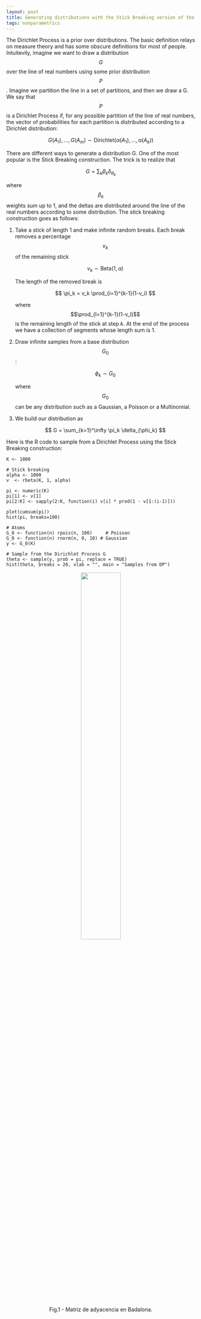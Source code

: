 ```yaml
---
layout: post
title: Generating distributions with the Stick Breaking version of the Dirichlet Process
tags: nonparametrics
---
```

The Dirichlet Process is a prior over distributions. The basic definition relays on 
measure theory and has some obscure definitions for most of people. Intuitevily, imagine
we want to draw a distribution $$G$$ over the line of real numbers using some prior distribution $$P$$.
Imagine we partition the line in a set of partitions, and then we draw a G.
We say that $$P$$ is a Dirichlet Process if, for any possible partition of the line of real numbers,
the vector of probabilities for each partition is distributed according to a Dirichlet distribution:

$$
G(A_1),...,G(A_m) \sim \text{Dirichlet}(\alpha(A_1),...,\alpha(A_k))
$$

There are different ways to generate a distribution G. One of the most popular 
is the Stick Breaking construction. The trick is to realize that 

$$
G = \sum_k \beta_k \delta_{\theta_k}
$$

where $$\beta_k$$ weights sum up to 1, and the deltas are distributed around the line
of the real numbers according to some distribution. The stick breaking construction
goes as follows:

1. Take a stick of length 1 and make infinite random breaks. Each break removes a percentage 
$$v_k$$ of the remaining stick

	$$
	v_k \sim \text{Beta}(1, \alpha)
	$$

	The length of the removed break is

	$$
	\pi_k = v_k \prod_{i=1}^{k-1}(1-v_i)
	$$

	where $$\prod_{l=1}^{k-1}(1-v_l)$$ is the remaining length of the stick at step $k$.
	At the end of the process we have a collection of segments whose length sum is 1.

2. Draw infinite samples from a base distribution $$G_0$$:

	$$
	\phi_k \sim G_0
	$$

	where $$G_0$$ can be any distribution such as a Gaussian, a Poisson or a Multinomial.

3. We build our distribution as

	$$
	G = \sum_{k=1}^\infty \pi_k \delta_{\phi_k}
	$$


Here is the R code to sample from a Dirichlet Process using the Stick Breaking
construction:

```
K <- 1000

# Stick breaking
alpha <- 1000
v  <- rbeta(K, 1, alpha)

pi <- numeric(K)
pi[1] <- v[1] 
pi[2:K] <- sapply(2:K, function(i) v[i] * prod(1 - v[1:(i-1)]))

plot(cumsum(pi))
hist(pi, breaks=100)

# Atoms
G_0 <- function(n) rpois(n, 100)     # Poisson
G_0 <- function(n) rnorm(n, 0, 10) # Gaussian
y <- G_0(K) 

# Sample from the Dirichlet Process G
theta <- sample(y, prob = pi, replace = TRUE)
hist(theta, breaks = 20, xlab = "", main = "Samples from DP")
```

<figure>
	<center>
   <img src="{{ site.baseurl }}/assets/fig15_DPsamples.png" width="50%">
    <figcaption>Fig.1 - Matriz de adyacencia en Badalona.</figcaption>
   </center>
</figure>

